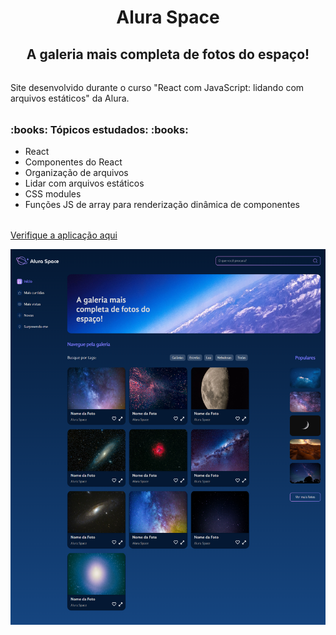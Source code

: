 <h1 style="text-align: center;">Alura Space</h1>
<h2 style="text-align: center; margin-bottom: 2rem">A galeria mais completa de fotos do espaço!</h2>
<p>Site desenvolvido durante o curso "React com JavaScript: lidando com arquivos estáticos" da Alura.</p>
<h3 style="margin-top: 2rem">
    :books: Tópicos estudados: :books:
</h3>
<ul style="margin-bottom: 2rem">
    <li>React
    <li>Componentes do React
    <li>Organização de arquivos
    <li>Lidar com arquivos estáticos
    <li>CSS modules
    <li>Funções JS de array para renderização dinâmica de componentes
</ul>
<a href="https://alura-space-roan.vercel.app/" target="_blank">Verifique a aplicação aqui</a>
<br>

![Imagem da tela inicial da aplicação, mostrando cabeçalho, menu, banner principal, galeria de imagens e seção de fotos populares](./public/assets/imagens/app-screenshot.png)